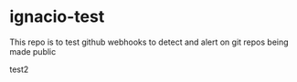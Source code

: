 # ignacio-test

This repo is to test github webhooks to detect and alert on git repos being made public

test2
